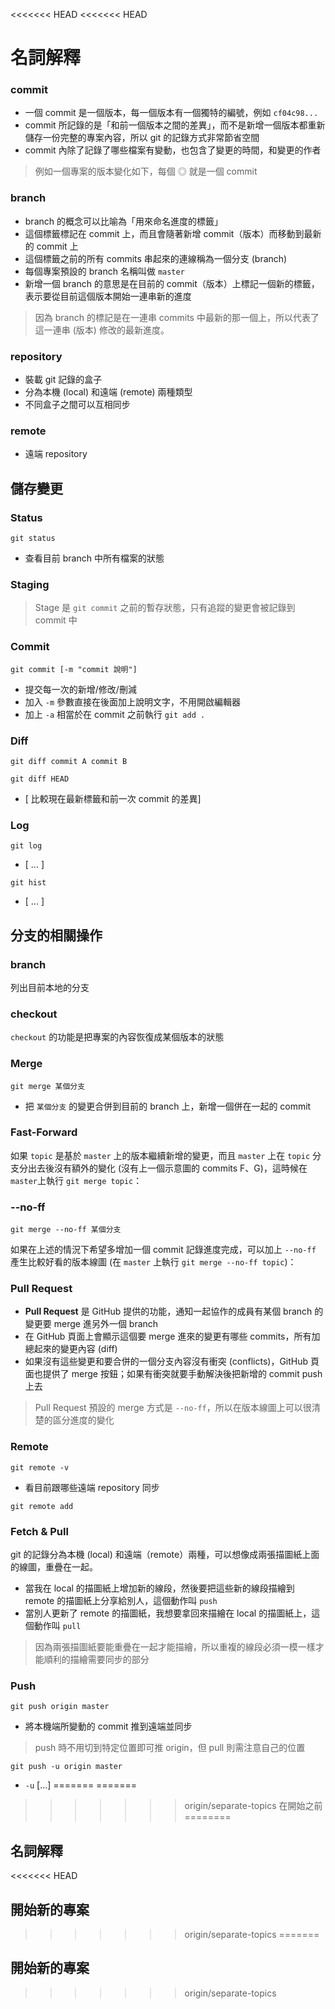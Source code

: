 <<<<<<< HEAD
<<<<<<< HEAD

# 名詞解釋


### commit

* 一個 commit 是一個版本，每一個版本有一個獨特的編號，例如 `cf04c98...`
* commit 所記錄的是「和前一個版本之間的差異」，而不是新增一個版本都重新儲存一份完整的專案內容，所以 git 的記錄方式非常節省空間
* commit 內除了記錄了哪些檔案有變動，也包含了變更的時間，和變更的作者

> 例如一個專案的版本變化如下，每個 ◎ 就是一個 commit


### branch

* branch 的概念可以比喻為「用來命名進度的標籤」
* 這個標籤標記在 commit 上，而且會隨著新增 commit（版本）而移動到最新的 commit 上
* 這個標籤之前的所有 commits 串起來的連線稱為一個分支 (branch)
* 每個專案預設的 branch 名稱叫做 `master`
* 新增一個 branch 的意思是在目前的 commit（版本）上標記一個新的標籤，表示要從目前這個版本開始一連串新的進度

> 因為 branch 的標記是在一連串 commits 中最新的那一個上，所以代表了這一連串 (版本) 修改的最新進度。


### repository

* 裝載 git 記錄的盒子
* 分為本機 (local) 和遠端 (remote) 兩種類型
* 不同盒子之間可以互相同步

### remote

* 遠端 repository

## 儲存變更

### Status

```
git status
```

* 查看目前 branch 中所有檔案的狀態

### Staging

> Stage 是 `git commit` 之前的暫存狀態，只有追蹤的變更會被記錄到 commit 中


### Commit

```
git commit [-m "commit 說明"]
```
* 提交每一次的新增/修改/刪減
* 加入 `-m` 參數直接在後面加上說明文字，不用開啟編輯器
* 加上 `-a` 相當於在 commit 之前執行 `git add .`


### Diff

```
git diff commit A commit B
```
```
git diff HEAD
```
* [ 比較現在最新標籤和前一次 commit 的差異]


### Log

```
git log
```
* [ ... ]

```
git hist
```
* [ ... ]


## 分支的相關操作

### branch

列出目前本地的分支

### checkout

`checkout` 的功能是把專案的內容恢復成某個版本的狀態

### Merge

```
git merge 某個分支
```

* 把 `某個分支` 的變更合併到目前的 branch 上，新增一個併在一起的 commit

### Fast-Forward

如果 `topic` 是基於 `master` 上的版本繼續新增的變更，而且 `master` 上在 `topic` 分支分出去後沒有額外的變化 (沒有上一個示意圖的 commits F、G)，這時候在 `master`上執行 `git merge topic`：

### --no-ff

```
git merge --no-ff 某個分支
```

如果在上述的情況下希望多增加一個 commit 記錄進度完成，可以加上 `--no-ff` 產生比較好看的版本線圖 (在 `master` 上執行 `git merge --no-ff topic`)：

### Pull Request

* **Pull Request** 是 GitHub 提供的功能，通知一起協作的成員有某個 branch 的變更要 merge 進另外一個 branch
* 在 GitHub 頁面上會顯示這個要 merge 進來的變更有哪些 commits，所有加總起來的變更內容 (diff)
* 如果沒有這些變更和要合併的一個分支內容沒有衝突 (conflicts)，GitHub 頁面也提供了 merge 按鈕；如果有衝突就要手動解決後把新增的 commit push 上去

> Pull Request 預設的 merge 方式是 `--no-ff`，所以在版本線圖上可以很清楚的區分進度的變化


### Remote

```
git remote -v
```
* 看目前跟哪些遠端 repository 同步

```
git remote add
```

### Fetch & Pull

git 的記錄分為本機 (local) 和遠端（remote）兩種，可以想像成兩張描圖紙上面的線圖，重疊在一起。

* 當我在 local 的描圖紙上增加新的線段，然後要把這些新的線段描繪到 remote 的描圖紙上分享給別人，這個動作叫 `push`
* 當別人更新了 remote 的描圖紙，我想要拿回來描繪在 local 的描圖紙上，這個動作叫 `pull`

> 因為兩張描圖紙要能重疊在一起才能描繪，所以重複的線段必須一模一樣才能順利的描繪需要同步的部分


### Push

```
git push origin master
```
* 將本機端所變動的 commit 推到遠端並同步

> push 時不用切到特定位置即可推 origin，但 pull 則需注意自己的位置

```
git push -u origin master
```
* `-u` [...]
=======
=======
>>>>>>> origin/separate-topics
在開始之前
========

## 名詞解釋

<<<<<<< HEAD
## 開始新的專案
>>>>>>> origin/separate-topics
=======
## 開始新的專案
>>>>>>> origin/separate-topics
